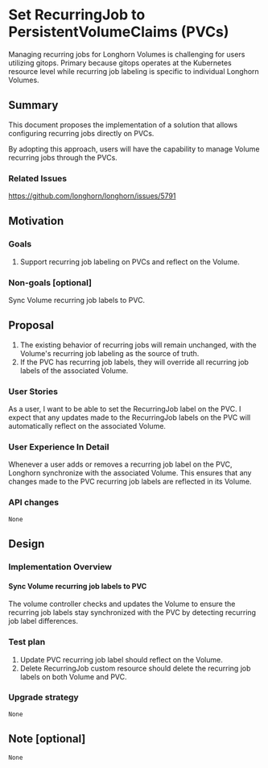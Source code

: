 # Set RecurringJob to PersistentVolumeClaims (PVCs)

Managing recurring jobs for Longhorn Volumes is challenging for users utilizing gitops. Primary because gitops operates at the Kubernetes resource level while recurring job labeling is specific to individual Longhorn Volumes.

## Summary

This document proposes the implementation of a solution that allows configuring recurring jobs directly on PVCs.

By adopting this approach, users will have the capability to manage Volume recurring jobs through the PVCs.

### Related Issues

https://github.com/longhorn/longhorn/issues/5791

## Motivation

### Goals

1. Support recurring job labeling on PVCs and reflect on the Volume.

### Non-goals [optional]

Sync Volume recurring job labels to PVC.

## Proposal

1. The existing behavior of recurring jobs will remain unchanged, with the Volume's recurring job labeling as the source of truth.
2. If the PVC has recurring job labels, they will override all recurring job labels of the associated Volume.

### User Stories

As a user, I want to be able to set the RecurringJob label on the PVC. I expect that any updates made to the RecurringJob labels on the PVC will automatically reflect on the associated Volume.

### User Experience In Detail

Whenever a user adds or removes a recurring job label on the PVC, Longhorn synchronize with the associated Volume. This ensures that any changes made to the PVC recurring job labels are reflected in its Volume.

### API changes

`None`

## Design

### Implementation Overview

#### Sync Volume recurring job labels to PVC ####

The volume controller checks and updates the Volume to ensure the recurring job labels stay synchronized with the PVC by detecting recurring job label differences.

### Test plan

1. Update PVC recurring job label should reflect on the Volume.
1. Delete RecurringJob custom resource should delete the recurring job labels on both Volume and PVC.

### Upgrade strategy

`None`

## Note [optional]

`None`
